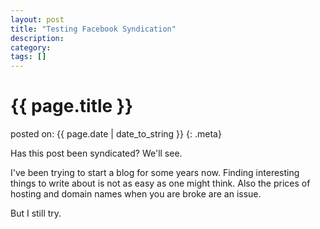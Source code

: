 ```yaml
---
layout: post
title: "Testing Facebook Syndication"
description: 
category: 
tags: []
---
```


# {{ page.title }}

posted on: {{ page.date | date_to_string }}
{: .meta}

Has this post been syndicated? We'll see. 

I've been trying to start a blog for some years now. Finding interesting things to write about is not as
easy as one might think. Also the prices of hosting and domain names when you are broke are an issue. 

But I still try. 
